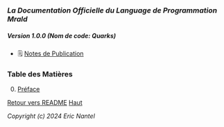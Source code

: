 
### ***La Documentation Officielle du Language de Programmation Mrald***
##### ***Version 1.0.0 (Nom de code: Quarks)***
+ 🗒️ [Notes de Publication](/docs/v1.0.0/fr/release-notes-fr.md)

### Table des Matières <a name="top"></a>
0. [Préface](/docs/v1.0.0/fr/preface-fr.md)


[Retour vers README](/docs/README.md)
[Haut](#top)

*Copyright (c) 2024 Eric Nantel*